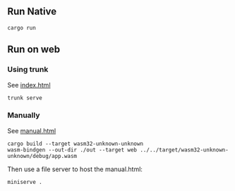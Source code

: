 ## Run Native

```
cargo run
```

## Run on web

### Using trunk

See [index.html](./index.html)

```
trunk serve
```

### Manually

See [manual.html](./manual.html)

```
cargo build --target wasm32-unknown-unknown
wasm-bindgen --out-dir ./out --target web ../../target/wasm32-unknown-unknown/debug/app.wasm
```

Then use a file server to host the manual.html:

```
miniserve .
```